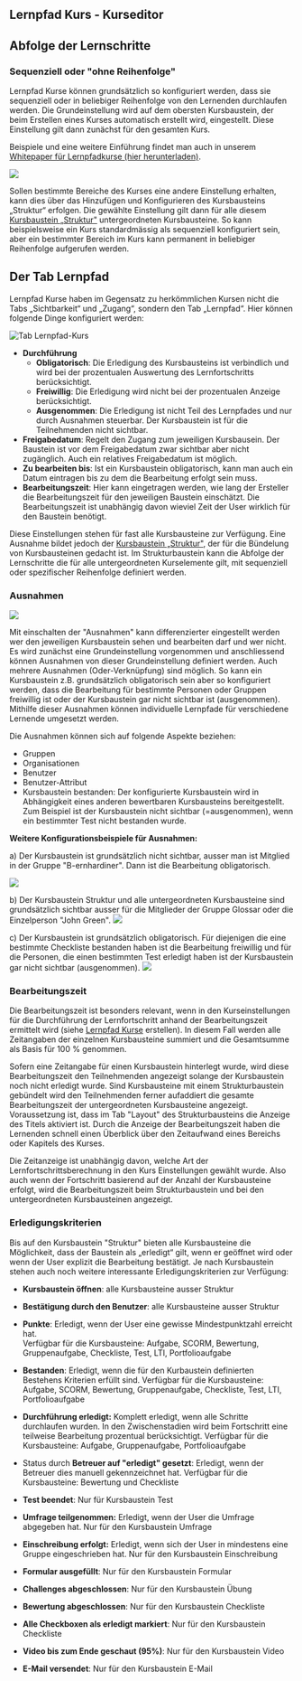 ## Lernpfad Kurs - Kurseditor

## Abfolge der Lernschritte

### Sequenziell oder "ohne Reihenfolge"

Lernpfad Kurse können grundsätzlich so konfiguriert werden, dass sie sequenziell oder in beliebiger Reihenfolge von den Lernenden durchlaufen werden. Die Grundeinstellung wird auf dem obersten Kursbaustein, der beim Erstellen eines Kurses automatisch erstellt wird, eingestellt. Diese Einstellung gilt dann
zunächst für den gesamten Kurs.

Beispiele und eine weitere Einführung findet man auch in unserem [Whitepaper
für Lernpfadkurse (hier
herunterladen)](assets/Whitepaper_Lernpfadkurse_final.pdf).

![](assets/Tab_Lernpfad_Struktur.png)

Sollen bestimmte Bereiche des Kurses eine andere Einstellung erhalten, kann
dies über das Hinzufügen und Konfigurieren des Kursbausteins „Struktur“
erfolgen. Die gewählte Einstellung gilt dann für alle diesem [Kursbaustein
„Struktur"](../course_elements\Course_Element_Structure.de.md)
untergeordneten Kursbausteine. So kann beispielsweise ein Kurs standardmässig
als sequenziell konfiguriert sein, aber ein bestimmter Bereich im Kurs kann
permanent in beliebiger Reihenfolge aufgerufen werden.

## Der Tab Lernpfad

Lernpfad Kurse haben im Gegensatz zu herkömmlichen Kursen nicht die Tabs
„Sichtbarkeit“ und „Zugang“, sondern den Tab „Lernpfad“. Hier können folgende
Dinge konfiguriert werden:

![Tab Lernpfad-Kurs](assets/Lernpfad_tab17_de.png)

  * **Durchführung**
    *  **Obligatorisch**: Die Erledigung des Kursbausteins ist verbindlich und wird bei der prozentualen Auswertung des Lernfortschritts berücksichtigt.
    *  **Freiwillig**: Die Erledigung wird nicht bei der prozentualen Anzeige berücksichtigt.
    * **Ausgenommen**: Die Erledigung ist nicht Teil des Lernpfades und nur durch Ausnahmen steuerbar. Der Kursbaustein ist für die Teilnehmenden nicht sichtbar.
  *  **Freigabedatum**: Regelt den Zugang zum jeweiligen Kursbausein. Der Baustein ist vor dem Freigabedatum zwar sichtbar aber nicht zugänglich. Auch ein relatives Freigabedatum ist möglich.
  *  **Zu bearbeiten bis**: Ist ein Kursbaustein obligatorisch, kann man auch ein Datum eintragen bis zu dem die Bearbeitung erfolgt sein muss.
  *  **Bearbeitungszeit**: Hier kann eingetragen werden, wie lang der Ersteller die Bearbeitungszeit für den jeweiligen Baustein einschätzt. Die Bearbeitungszeit ist unabhängig davon wieviel Zeit der User wirklich für den Baustein benötigt.

Diese Einstellungen stehen für fast alle Kursbausteine zur Verfügung. Eine
Ausnahme bildet jedoch der [Kursbaustein „Struktur"](../course_elements\Course_Element_Structure.de.md), der für die Bündelung von
Kursbausteinen gedacht ist. Im Strukturbaustein kann die Abfolge der
Lernschritte die für alle untergeordneten Kurselemente gilt, mit sequenziell
oder spezifischer Reihenfolge definiert werden.

### Ausnahmen

![](assets/Ausnahmen.png)

Mit einschalten der "Ausnahmen" kann differenzierter eingestellt werden wer den jeweiligen Kursbaustein sehen und bearbeiten darf und wer nicht. Es wird zunächst eine Grundeinstellung vorgenommen und anschliessend können Ausnahmen von dieser Grundeinstellung definiert werden. Auch mehrere Ausnahmen (Oder-Verknüpfung) sind möglich. 
So kann ein Kursbaustein z.B. grundsätzlich obligatorisch sein aber so konfiguriert werden, dass die Bearbeitung für bestimmte Personen oder Gruppen freiwillig ist oder der Kursbaustein gar nicht sichtbar ist (ausgenommen). Mithilfe dieser Ausnahmen können individuelle Lernpfade für verschiedene Lernende umgesetzt werden. 

Die Ausnahmen können sich auf folgende Aspekte beziehen:

  * Gruppen
  * Organisationen
  * Benutzer  
  * Benutzer-Attribut
  * Kursbaustein bestanden: 
   Der konfigurierte Kursbaustein wird in Abhängigkeit eines anderen bewertbaren Kursbausteins bereitgestellt. Zum Beispiel ist der Kursbaustein nicht sichtbar (=ausgenommen), wenn ein bestimmter Test nicht bestanden wurde.
  

 **Weitere Konfigurationsbeispiele für Ausnahmen:**

a) Der Kursbaustein ist grundsätzlich nicht sichtbar, ausser man ist Mitglied in der Gruppe "B-ernhardiner". Dann ist die Bearbeitung obligatorisch.  

![](assets/image2021-12-13_13-41-2.png)

b) Der Kursbaustein Struktur und alle untergeordneten Kursbausteine sind grundsätzlich sichtbar ausser für die Mitglieder der Gruppe Glossar oder die Einzelperson "John Green". 
![](assets/Ausnahme_b.png)

c) Der Kursbaustein ist grundsätzlich obligatorisch. Für diejenigen die eine bestimmte Checkliste bestanden haben ist die Bearbeitung freiwillig und für die Personen, die einen bestimmten Test erledigt haben ist der Kursbaustein gar nicht sichtbar (ausgenommen).
![](assets/Ausnahme_c.png)

### Bearbeitungszeit

Die Bearbeitungszeit ist besonders relevant, wenn in den Kurseinstellungen für
die Durchführung der Lernfortschritt anhand der Bearbeitungszeit ermittelt
wird (siehe [Lernpfad Kurse](Creating_learning_path_courses.de.md) erstellen). In diesem Fall werden alle Zeitangaben der einzelnen Kursbausteine summiert und die Gesamtsumme als Basis für 100 % genommen.

Sofern eine Zeitangabe für einen Kursbaustein hinterlegt wurde, wird diese
Bearbeitungszeit den Teilnehmenden angezeigt solange der Kursbaustein
noch nicht erledigt wurde. Sind  Kursbausteine mit einem Strukturbaustein
gebündelt wird den Teilnehmenden ferner aufaddiert die gesamte
Bearbeitungszeit der untergeordneten Kursbausteine angezeigt. Voraussetzung
ist, dass im Tab "Layout" des Strukturbausteins die Anzeige des Titels
aktiviert ist. Durch die Anzeige der Bearbeitungszeit haben die Lernenden
schnell einen Überblick über den Zeitaufwand eines Bereichs oder Kapitels des
Kurses.

Die Zeitanzeige ist unabhängig davon, welche Art der
Lernfortschrittsberechnung in den Kurs Einstellungen gewählt wurde. Also auch
wenn der Fortschritt basierend auf der Anzahl der Kursbausteine erfolgt, wird
die Bearbeitungszeit beim Strukturbaustein und bei den untergeordneten
Kursbausteinen angezeigt.

### Erledigungskriterien

Bis auf den Kursbaustein "Struktur" bieten alle Kursbausteine die Möglichkeit, dass der Baustein als „erledigt“ gilt, wenn er geöffnet wird oder wenn der User explizit die Bearbeitung bestätigt. Je nach Kursbaustein stehen auch noch weitere interessante Erledigungskriterien zur Verfügung:

 * **Kursbaustein öffnen**: alle Kursbausteine ausser Struktur   
 
 * **Bestätigung durch den Benutzer**: 
alle Kursbausteine ausser Struktur  
  
 * **Punkte**: Erledigt, wenn der User eine gewisse Mindestpunktzahl erreicht hat.  
 Verfügbar für die Kursbausteine: 
Aufgabe, SCORM, Bewertung, Gruppenaufgabe, Checkliste, Test, LTI,
Portfolioaufgabe  
  
 * **Bestanden**: Erledigt, wenn die für den Kurbaustein definierten Bestehens Kriterien erfüllt sind.
Verfügbar für die Kursbausteine: Aufgabe, SCORM, Bewertung, Gruppenaufgabe, Checkliste, Test, LTI, Portfolioaufgabe  
  
 * **Durchführung erledigt:** Komplett erledigt, wenn alle Schritte durchlaufen wurden. In den Zwischenstadien wird beim Fortschritt eine teilweise Bearbeitung prozentual berücksichtigt.
Verfügbar für die Kursbausteine: Aufgabe, Gruppenaufgabe, Portfolioaufgabe  
  
* Status durch **Betreuer auf "erledigt" gesetzt**: Erledigt, wenn der Betreuer dies manuell gekennzeichnet hat.
Verfügbar für die Kursbausteine: Bewertung und Checkliste
 
 * **Test beendet**: Nur für Kursbaustein  Test  
 
 * **Umfrage teilgenommen:** Erledigt, wenn der User die Umfrage abgegeben hat.
 Nur für den Kursbaustein Umfrage  
 
 * **Einschreibung erfolgt:** Erledigt, wenn sich der User in mindestens eine Gruppe eingeschrieben hat.
 Nur für den Kursbaustein Einschreibung  

 * **Formular ausgefüllt**: Nur für den Kursbaustein Formular  

 * **Challenges abgeschlossen**: Nur für den Kursbaustein Übung

 * **Bewertung abgeschlossen**: Nur für den Kursbaustein Checkliste

 * **Alle Checkboxen als erledigt markiert**: Nur für den Kursbaustein Checkliste
 
 * **Video bis zum Ende geschaut (95%)**:  Nur für den Kursbaustein Video  

 * **E-Mail versendet**: Nur für den Kursbaustein E-Mail